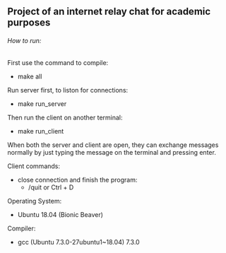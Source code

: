 ## Project of an internet relay chat for academic purposes

###### How to run:
First use the command to compile:
- make all

Run server first, to liston for connections:
- make run_server

Then run the client on another terminal:
- make run_client

When both the server and client are open, they can exchange messages normally by just typing the message on the terminal and pressing enter.

Client commands:
- close connection and finish the program:
  - /quit or Ctrl + D

Operating System:
- Ubuntu 18.04 (Bionic Beaver)

Compiler:
- gcc (Ubuntu 7.3.0-27ubuntu1~18.04) 7.3.0
